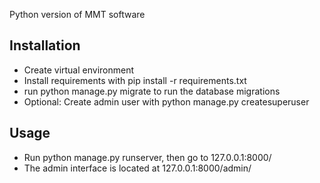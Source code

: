 Python version of MMT software

## Installation

- Create virtual environment
- Install requirements with pip install -r requirements.txt
- run python manage.py migrate to run the database migrations
- Optional: Create admin user with python manage.py createsuperuser

## Usage

- Run python manage.py runserver, then go to 127.0.0.1:8000/
- The admin interface is located at 127.0.0.1:8000/admin/
